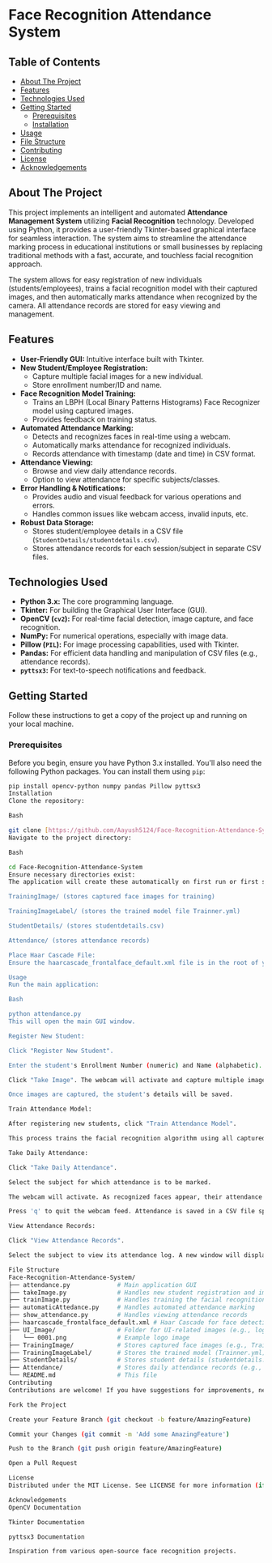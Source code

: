 # Face Recognition Attendance System

## Table of Contents
- [About The Project](#about-the-project)
- [Features](#features)
- [Technologies Used](#technologies-used)
- [Getting Started](#getting-started)
  - [Prerequisites](#prerequisites)
  - [Installation](#installation)
- [Usage](#usage)
- [File Structure](#file-structure)
- [Contributing](#contributing)
- [License](#license)
- [Acknowledgements](#acknowledgements)

## About The Project

This project implements an intelligent and automated **Attendance Management System** utilizing **Facial Recognition** technology. Developed using Python, it provides a user-friendly Tkinter-based graphical interface for seamless interaction. The system aims to streamline the attendance marking process in educational institutions or small businesses by replacing traditional methods with a fast, accurate, and touchless facial recognition approach.

The system allows for easy registration of new individuals (students/employees), trains a facial recognition model with their captured images, and then automatically marks attendance when recognized by the camera. All attendance records are stored for easy viewing and management.

## Features

* **User-Friendly GUI:** Intuitive interface built with Tkinter.
* **New Student/Employee Registration:**
    * Capture multiple facial images for a new individual.
    * Store enrollment number/ID and name.
* **Face Recognition Model Training:**
    * Trains an LBPH (Local Binary Patterns Histograms) Face Recognizer model using captured images.
    * Provides feedback on training status.
* **Automated Attendance Marking:**
    * Detects and recognizes faces in real-time using a webcam.
    * Automatically marks attendance for recognized individuals.
    * Records attendance with timestamp (date and time) in CSV format.
* **Attendance Viewing:**
    * Browse and view daily attendance records.
    * Option to view attendance for specific subjects/classes.
* **Error Handling & Notifications:**
    * Provides audio and visual feedback for various operations and errors.
    * Handles common issues like webcam access, invalid inputs, etc.
* **Robust Data Storage:**
    * Stores student/employee details in a CSV file (`StudentDetails/studentdetails.csv`).
    * Stores attendance records for each session/subject in separate CSV files.

## Technologies Used

* **Python 3.x:** The core programming language.
* **Tkinter:** For building the Graphical User Interface (GUI).
* **OpenCV (`cv2`):** For real-time facial detection, image capture, and face recognition.
* **NumPy:** For numerical operations, especially with image data.
* **Pillow (`PIL`):** For image processing capabilities, used with Tkinter.
* **Pandas:** For efficient data handling and manipulation of CSV files (e.g., attendance records).
* **`pyttsx3`:** For text-to-speech notifications and feedback.

## Getting Started

Follow these instructions to get a copy of the project up and running on your local machine.

### Prerequisites

Before you begin, ensure you have Python 3.x installed. You'll also need the following Python packages. You can install them using `pip`:

```bash
pip install opencv-python numpy pandas Pillow pyttsx3
Installation
Clone the repository:

Bash

git clone [https://github.com/Aayush5124/Face-Recognition-Attendance-System.git](https://github.com/Aayush5124/Face-Recognition-Attendance-System.git)
Navigate to the project directory:

Bash

cd Face-Recognition-Attendance-System
Ensure necessary directories exist:
The application will create these automatically on first run or first save, but it's good to be aware:

TrainingImage/ (stores captured face images for training)

TrainingImageLabel/ (stores the trained model file Trainner.yml)

StudentDetails/ (stores studentdetails.csv)

Attendance/ (stores attendance records)

Place Haar Cascade File:
Ensure the haarcascade_frontalface_default.xml file is in the root of your project directory. This file is crucial for face detection.

Usage
Run the main application:

Bash

python attendance.py
This will open the main GUI window.

Register New Student:

Click "Register New Student".

Enter the student's Enrollment Number (numeric) and Name (alphabetic).

Click "Take Image". The webcam will activate and capture multiple images of the student's face. Look directly at the camera.

Once images are captured, the student's details will be saved.

Train Attendance Model:

After registering new students, click "Train Attendance Model".

This process trains the facial recognition algorithm using all captured images. A notification will confirm completion. This step is crucial for recognition to work.

Take Daily Attendance:

Click "Take Daily Attendance".

Select the subject for which attendance is to be marked.

The webcam will activate. As recognized faces appear, their attendance will be marked automatically.

Press 'q' to quit the webcam feed. Attendance is saved in a CSV file specific to the subject and date.

View Attendance Records:

Click "View Attendance Records".

Select the subject to view its attendance log. A new window will display the attendance data from the corresponding CSV file.

File Structure
Face-Recognition-Attendance-System/
├── attendance.py             # Main application GUI
├── takeImage.py              # Handles new student registration and image capture
├── trainImage.py             # Handles training the facial recognition model
├── automaticAttedance.py     # Handles automated attendance marking
├── show_attendance.py        # Handles viewing attendance records
├── haarcascade_frontalface_default.xml # Haar Cascade for face detection
├── UI_Image/                 # Folder for UI-related images (e.g., logo)
│   └── 0001.png              # Example logo image
├── TrainingImage/            # Stores captured face images (e.g., TrainingImage/123/face_image.jpg)
├── TrainingImageLabel/       # Stores the trained model (Trainner.yml)
├── StudentDetails/           # Stores student details (studentdetails.csv)
├── Attendance/               # Stores daily attendance records (e.g., Attendance/Math/Math_YYYY-MM-DD.csv)
└── README.md                 # This file
Contributing
Contributions are welcome! If you have suggestions for improvements, new features, or bug fixes, feel free to:

Fork the Project

Create your Feature Branch (git checkout -b feature/AmazingFeature)

Commit your Changes (git commit -m 'Add some AmazingFeature')

Push to the Branch (git push origin feature/AmazingFeature)

Open a Pull Request

License
Distributed under the MIT License. See LICENSE for more information (if you choose to add one).

Acknowledgements
OpenCV Documentation

Tkinter Documentation

pyttsx3 Documentation

Inspiration from various open-source face recognition projects.

